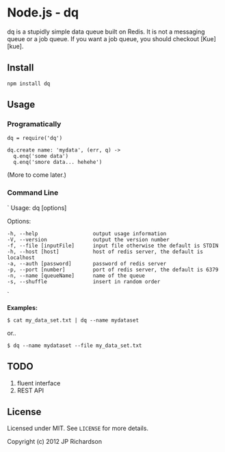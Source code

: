 Node.js - dq
============

dq is a stupidly simple data queue built on Redis. It is not a messaging queue or a job queue. If you want a job queue, you should checkout [Kue][kue].



Install
-------

    npm install dq



Usage
-----

### Programatically

    dq = require('dq')

    dq.create name: 'mydata', (err, q) ->
      q.enq('some data')
      q.enq('smore data... hehehe')

(More to come later.)


### Command Line

`
  Usage: dq [options]

  Options:

    -h, --help                  output usage information
    -V, --version               output the version number
    -f, --file [inputFile]      input file otherwise the default is STDIN
    -h, --host [host]           host of redis server, the default is localhost
    -a, --auth [password]       password of redis server
    -p, --port [number]         port of redis server, the default is 6379
    -n, --name [queueName]      name of the queue
    -s, --shuffle               insert in random order

`

**Examples:**

    $ cat my_data_set.txt | dq --name mydataset

or..

    $ dq --name mydataset --file my_data_set.txt


TODO
----

1. fluent interface
2. REST API


## License

Licensed under MIT. See `LICENSE` for more details.

Copyright (c) 2012 JP Richardson
